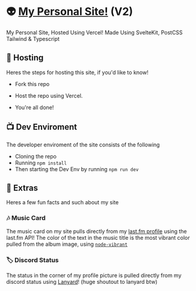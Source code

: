 # 👽 [My Personal Site!](https://littlepriceonu.com) (V2)

My Personal Site, Hosted Using Vercel!
Made Using SvelteKit, PostCSS Tailwind & Typescript

## 💾 Hosting 

Heres the steps for hosting this site, if you'd like to know!

* Fork this repo

* Host the repo using Vercel. 

* You're all done!

## 📺 Dev Enviroment

The developer enviroment of the site consists of the following

* Cloning the repo
* Running `npm install`
* Then starting the Dev Env by running `npm run dev`


## 💭 Extras

Heres a few fun facts and such about my site

### 🎶 Music Card
The music card on my site pulls directly from my [last.fm profile](https://www.last.fm/user/littlepriceonu/library) using the last.fm API!
The color of the text in the music title is the most vibrant color pulled from the album image, using [`node-vibrant`](https://www.npmjs.com/package/node-vibrant)

### 🏷️ Discord Status
The status in the corner of my profile picture is pulled directly from my discord status using [Lanyard](https://lanyard.eggsy.xyz)! (huge shoutout to lanyard btw)